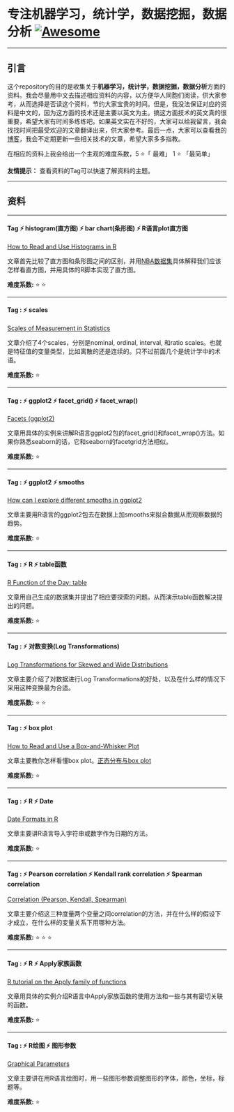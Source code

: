 # 专注机器学习，统计学，数据挖掘，数据分析 [![Awesome](https://raw.githubusercontent.com/hanxlinsist/bookstore/master/badge.svg)](https://github.com/hanxlinsist/bookstore)

___

## 引言

这个repository的目的是收集关于**机器学习，统计学，数据挖掘，数据分析**方面的资料。我会尽量用中文去描述相应资料的内容，以方便华人同胞们阅读，供大家参考，从而选择是否读这个资料，节约大家宝贵的时间。但是，我没法保证对应的资料是中文的，因为这方面的技术还是主要以英文为主。搞这方面技术的英文真的很重要，希望大家有时间多练练吧。如果英文实在不好的，大家可以给我留言，我会找找时间把最受欢迎的文章翻译出来，供大家参考。最后一点，大家可以查看我的[博客](http://blog.csdn.net/xlinsist)，我会不定期更新一些相关技术的文章，希望大家多多指教。

在相应的资料上我会给出一个主观的难度系数，5 :star:「 最难」 1 :star: 「最简单」

**友情提示：** 查看资料的Tag可以快速了解资料的主题。

___

## 资料

___


#### **Tag** :zap: histogram(直方图) :zap: bar chart(条形图) :zap: R语言plot直方图

[How to Read and Use Histograms in R](http://flowingdata.com/2014/02/27/how-to-read-histograms-and-use-them-in-r/)

文章首先比较了直方图和条形图之间的区别，并用[NBA数据集](https://github.com/hanxlinsist/bookstore/blob/master/datasets/NBA-Census-10.14.2013.csv)具体解释我们应该怎样看直方图，并用具体的R脚本实现了直方图。

**难度系数:** :star: :star:

___

#### **Tag** : :zap: scales

[Scales of Measurement in Statistics](http://stattrek.com/statistics/measurement-scales.aspx)

文章介绍了4个scales，分别是nominal, ordinal, interval, 和ratio scales。也就是特征值的变量类型，比如离散的还是连续的。只不过前面几个是统计学中的术语。

**难度系数:** :star:

___

#### **Tag** : :zap: ggplot2 :zap: facet_grid() :zap: facet_wrap()

[Facets (ggplot2)](http://www.cookbook-r.com/Graphs/Facets_(ggplot2)/)

文章用具体的实例来讲解R语言ggplot2包的facet_grid()和facet_wrap()方法。如果你熟悉seaborn的话，它和seaborn的facetgrid方法相似。

**难度系数:** :star:

___

#### **Tag** : :zap: ggplot2 :zap: smooths

[How can I explore different smooths in ggplot2](http://www.ats.ucla.edu/stat/r/faq/smooths.htm)

文章主要用R语言的ggplot2包去在数据上加smooths来拟合数据从而观察数据的趋势。

**难度系数:** :star:

___

#### **Tag** : :zap: R :zap: table函数

[R Function of the Day: table](http://www.r-bloggers.com/r-function-of-the-day-table/)

文章用自己生成的数据集并提出了相应要探索的问题。从而演示table函数解决提出的问题。

**难度系数:** :star:

___

#### **Tag** : :zap: 对数变换(Log Transformations)

[Log Transformations for Skewed and Wide Distributions](https://www.r-statistics.com/2013/05/log-transformations-for-skewed-and-wide-distributions-from-practical-data-science-with-r/)

文章主要介绍了对数据进行Log Transformations的好处，以及在什么样的情况下采用这种变换最为合适。

**难度系数:** :star: :star:

___

#### **Tag** : :zap: box plot

[How to Read and Use a Box-and-Whisker Plot](http://flowingdata.com/2008/02/15/how-to-read-and-use-a-box-and-whisker-plot/)

文章主要教你怎样看懂box plot。[正态分布与box plot](https://en.wikipedia.org/wiki/File:Boxplot_vs_PDF.svg)

**难度系数:** :star:

___

#### **Tag** : :zap: R :zap: Date

[Date Formats in R](http://www.r-bloggers.com/date-formats-in-r/)

文章主要讲R语言导入字符串或数字作为日期的方法。

**难度系数:** :star:

___

#### **Tag** : :zap: Pearson correlation :zap: Kendall rank correlation :zap: Spearman correlation

[Correlation (Pearson, Kendall, Spearman)](http://www.statisticssolutions.com/correlation-pearson-kendall-spearman/)

文章主要介绍这三种度量两个变量之间correlation的方法，并在什么样的假设下才成立，在什么样的变量关系下用哪种方法。

**难度系数:** :star: :star: :star:

___

#### **Tag** : :zap: R :zap: Apply家族函数

[R tutorial on the Apply family of functions](https://www.datacamp.com/community/tutorials/r-tutorial-apply-family#gs.WOqq9Ow)

文章用具体的实例介绍R语言中Apply家族函数的使用方法和一些与其有密切关联的函数。

**难度系数:** :star:

___

#### **Tag** : :zap: R绘图 :zap: 图形参数

[Graphical Parameters](http://www.statmethods.net/advgraphs/parameters.html)

文章主要讲在用R语言绘图时，用一些图形参数调整图形的字体，颜色，坐标，标题等。

**难度系数:** :star:
